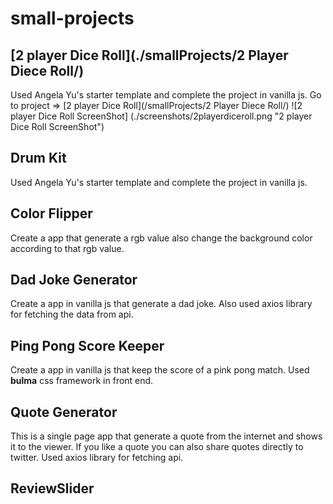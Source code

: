 # small-projects

## [2 player Dice Roll](./smallProjects/2 Player Diece Roll/)
Used Angela Yu's starter template and complete the project in vanilla js.
 Go to project => [2 player Dice Roll](/smallProjects/2 Player Diece Roll/)
![2 player Dice Roll ScreenShot]
(./screenshots/2playerdiceroll.png "2 player Dice Roll ScreenShot")
## Drum Kit
Used Angela Yu's starter template and complete the project in vanilla js.
## Color Flipper
Create a app that generate a rgb value also change the background color according to that rgb value.
## Dad Joke Generator
Create a app in vanilla js that generate a dad joke. Also used axios library for fetching the data from api.
## Ping Pong Score Keeper
Create a app in vanilla js that keep the score of a pink pong match. Used **bulma** css framework in front end.
## Quote Generator
 This is a single page app that generate a quote from the internet and shows it to the viewer. If you like a quote you can also share quotes directly to twitter. Used axios library for fetching api. 
## ReviewSlider